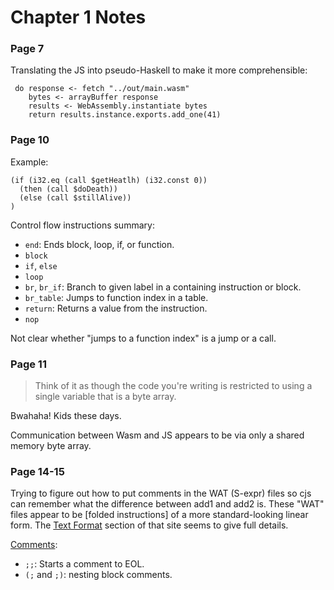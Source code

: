 Chapter 1 Notes
===============

### Page 7

Translating the JS into pseudo-Haskell to make it more comprehensible:

     do response <- fetch "../out/main.wasm"
        bytes <- arrayBuffer response
        results <- WebAssembly.instantiate bytes
        return results.instance.exports.add_one(41)

### Page 10

Example:

    (if (i32.eq (call $getHeatlh) (i32.const 0))
      (then (call $doDeath))
      (else (call $stillAlive))
    )

Control flow instructions summary:

- `end`: Ends block, loop, if, or function.
- `block`
- `if`, `else`
- `loop`
- `br`, `br_if`: Branch to given label in a containing instruction or block.
- `br_table`: Jumps to function index in a table.
- `return`: Returns a value from the instruction.
- `nop`

Not clear whether "jumps to a function index" is a jump or a call.

### Page 11

> Think of it as though the code you're writing is restricted to using
> a single variable that is a byte array.

Bwahaha! Kids these days.

Communication between Wasm and JS appears to be via only a shared
memory byte array.

### Page 14-15

Trying to figure out how to put comments in the WAT (S-expr) files so
cjs can remember what the difference between add1 and add2 is. These
"WAT" files appear to be [folded instructions] of a more
standard-looking linear form. The [Text Format] section of that site
seems to give full details.

[Comments]:
- `;;`: Starts a comment to EOL.
- `(;` and `;)`: nesting block comments.



<!-------------------------------------------------------------------->
[folded syntax]: https://webassembly.github.io/spec/core/text/instructions.html#folded-instructions
[Text Format]: https://webassembly.github.io/spec/core/text/index.html
[comments]: https://webassembly.github.io/spec/core/text/lexical.html#comments
